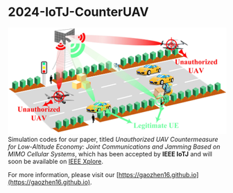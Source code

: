 # 2024-IoTJ-CounterUAV
![Scenario](./Scene.jpg)
Simulation codes for our paper, titled *Unauthorized UAV Countermeasure for Low-Altitude Economy: Joint Communications and Jamming Based on MIMO Cellular Systems*, which has been accepted by **IEEE IoTJ** and will soon be available on [IEEE Xplore](https://ieeexplore.ieee.org/).

For more information, please visit our [https://gaozhen16.github.io](https://gaozhen16.github.io).

